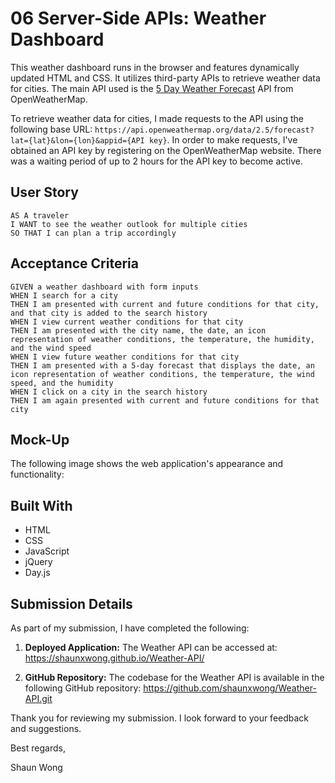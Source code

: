 # 06 Server-Side APIs: Weather Dashboard

This weather dashboard runs in the browser and features dynamically updated HTML and CSS. It utilizes third-party APIs to retrieve weather data for cities. The main API used is the [5 Day Weather Forecast](https://openweathermap.org/forecast5) API from OpenWeatherMap.

To retrieve weather data for cities, I made requests to the API using the following base URL: `https://api.openweathermap.org/data/2.5/forecast?lat={lat}&lon={lon}&appid={API key}`. In order to make requests, I've obtained an API key by registering on the OpenWeatherMap website. There was a waiting period of up to 2 hours for the API key to become active.

## User Story

```
AS A traveler
I WANT to see the weather outlook for multiple cities
SO THAT I can plan a trip accordingly
```

## Acceptance Criteria

```
GIVEN a weather dashboard with form inputs
WHEN I search for a city
THEN I am presented with current and future conditions for that city, and that city is added to the search history
WHEN I view current weather conditions for that city
THEN I am presented with the city name, the date, an icon representation of weather conditions, the temperature, the humidity, and the wind speed
WHEN I view future weather conditions for that city
THEN I am presented with a 5-day forecast that displays the date, an icon representation of weather conditions, the temperature, the wind speed, and the humidity
WHEN I click on a city in the search history
THEN I am again presented with current and future conditions for that city
```

## Mock-Up

The following image shows the web application's appearance and functionality:

## Built With

- HTML
- CSS
- JavaScript
- jQuery
- Day.js

## Submission Details

As part of my submission, I have completed the following:

1. **Deployed Application:** The Weather API can be accessed at: https://shaunxwong.github.io/Weather-API/

2. **GitHub Repository:** The codebase for the Weather API is available in the following GitHub repository: https://github.com/shaunxwong/Weather-API.git

Thank you for reviewing my submission. I look forward to your feedback and suggestions. 

Best regards,

Shaun Wong



